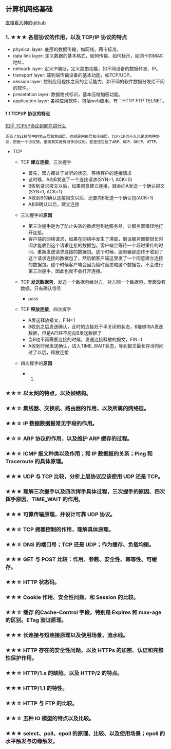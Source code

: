## 计算机网络基础
[直接看大神的github](https://github.com/CyC2018/Backend-Interview-Guide/blob/master/doc/%E4%B8%80%E6%96%87%E5%B8%AE%E4%BD%A0%E7%90%86%E6%B8%85%E9%9D%A2%E8%AF%95%E7%9F%A5%E8%AF%86%E7%82%B9.md)

### 1. ★★★ 各层协议的作用，以及 TCP/IP 协议的特点
+ physical layer: 底层的数据传输，如网线，网卡标准。
+ data link layer: 定义数据的基本格式，如何传输，如何标示，如网卡的MAC地址。
+ network layer: 定义IP编址，定义路由功能，如不同设备的数据转发、IP。
+ transport layer: 端到端传输设备的基本功能，如TCP/UDP。
+ session layer: 控制应用程序之间的会话能力，如不同的软件数据分发给不同的软件。
+ presetation layer: 数据格式标识，基本压缩加密功能。
+ application layer: 各种应用软件，包括web应用，有：HTTP FTP TELNET。

#### 1.1 TCP/IP 协议的特点
[知乎 TCP/IP协议到底在讲什么](https://www.zhihu.com/question/51074319)

    涵盖了OSI模型中的第三层和第四层，也就是网络层和传输层。TCP/IP也不光光是这两种协议，而是一个协议族。里面其实是有很多协议的。甚至还包括了ARP、UDP、DHCP、HTTP。

+ TCP
    + TCP **建立连接**，三次握手
        + 首先，双方都处于监听的状态，等待客户的连接请求
        + 这时候，A向B发送了一个连接请求(SYN=1, ACK=0)
        + B收到请求报文以后，如果同意建立连接，就会向A发送一个确认报文(SYN=1, ACK=1)
        + A收到B的确认连接报文以后，还要向B发送一个确认包(ACK=1)
        + A和B确认以后，建立连接

    + 三次握手的**原因**
        + 第三次握手是为了防止失效的数据包到达服务器，让服务器错误地打开连接。
        + 客户端的网络请求，如果在网络中发生了滞留，假设服务器要很长时间才能收到这个请求连接的数据包。客户端会等待一个超时重传的时间。重新发送请求连接的数据包。这个时候，服务器那边终于收到了这个请求连接的数据包了，然后朝客户端这里发了一个同意建立连接的数据包。这个时候客户端会因为超时而忽略这个数据包。不会进行第三次握手，因此也就不会打开连接。

    + TCP **发送数据包**，发送一个数据包给对方，对方回一个数据包，里面没有数据，只有确认信号
        + pass

    + TCP **释放连接**，四次挥手
        + A发送释放报文，FIN=1
        + B收到之后发送确认，此时的连接处于半关闭的状态，B能够向A发送数据，但是A已经不能向B发送数据了
        + 当B也不再需要连接的时候，发送连接释放的报文，FIN=1
        + A收到时候发送确认，进入TIME_WAIT状态，等到报文最长存活时间过了以后，释放连接

    + 四次挥手的**原因**
        + 1. 

### ★★☆ 以太网的特点，以及帧结构。

### ★★☆ 集线器、交换机、路由器的作用，以及所属的网络层。

### ★★☆ IP 数据数据报常见字段的作用。

### ★☆☆ ARP 协议的作用，以及维护 ARP 缓存的过程。

### ★★☆ ICMP 报文种类以及作用；和 IP 数据报的关系；Ping 和 Traceroute 的具体原理。

### ★★★ UDP 与 TCP 比较，分析上层协议应该使用 UDP 还是 TCP。

### ★★★ 理解三次握手以及四次挥手具体过程，三次握手的原因、四次挥手原因、TIME_WAIT 的作用。

### ★★★ 可靠传输原理，并设计可靠 UDP 协议。

### ★★☆ TCP 拥塞控制的作用，理解具体原理。

### ★★☆ DNS 的端口号；TCP 还是 UDP；作为缓存、负载均衡。

### ★★★ GET 与 POST 比较：作用、参数、安全性、幂等性、可缓存。

### ★★☆ HTTP 状态码。

### ★★★ Cookie 作用、安全性问题、和 Session 的比较。

### ★★☆ 缓存 的Cache-Control 字段，特别是 Expires 和 max-age 的区别。ETag 验证原理。

### ★★★ 长连接与短连接原理以及使用场景，流水线。

### ★★★ HTTP 存在的安全性问题，以及 HTTPs 的加密、认证和完整性保护作用。

### ★★☆ HTTP/1.x 的缺陷，以及 HTTP/2 的特点。

### ★★★ HTTP/1.1 的特性。

### ★★☆ HTTP 与 FTP 的比较。

### ★★☆ 五种 IO 模型的特点以及比较。

### ★★★ select、poll、epoll 的原理、比较、以及使用场景；epoll 的水平触发与边缘触发。